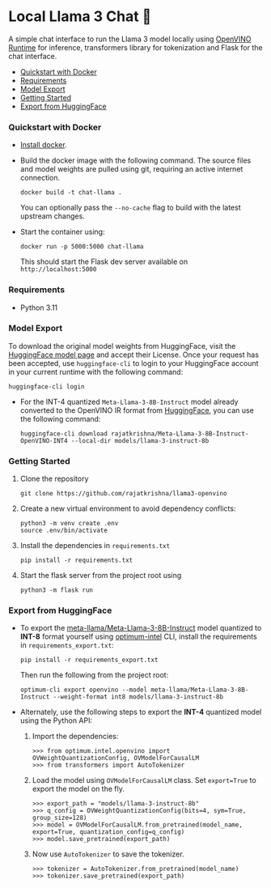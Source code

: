 # Local Llama 3 Chat 🦙

A simple chat interface to run the Llama 3 model locally using [OpenVINO Runtime](https://github.com/openvinotoolkit/openvino) for inference, transformers library for tokenization and Flask for the chat interface. 

- [Quickstart with Docker](#quickstart-with-docker)
- [Requirements](#requirements)
- [Model Export](#model-export)
- [Getting Started](#getting-started)
- [Export from HuggingFace](#export-from-huggingface)

### Quickstart with Docker

- [Install docker](https://docs.docker.com/engine/install/).

- Build the docker image with the following command. The source files and model weights are pulled using git, requiring an active internet connection.

    ```
    docker build -t chat-llama .
    ```

    You can optionally pass the `--no-cache` flag to build with the latest upstream changes. 

- Start the container using:

    ```
    docker run -p 5000:5000 chat-llama
    ```

    This should start the Flask dev server available on `http://localhost:5000`

### Requirements

- Python 3.11

### Model Export

To download the original model weights from HuggingFace, visit the [HuggingFace model page](https://huggingface.co/meta-llama/Meta-Llama-3-8B-Instruct) and accept their License. Once your request has been accepted, use `huggingface-cli` to login to your HuggingFace account in your current runtime with the following command:

```
huggingface-cli login
```

- For the INT-4 quantized `Meta-Llama-3-8B-Instruct` model already converted to the OpenVINO IR format from [HuggingFace](https://huggingface.co/rajatkrishna/Meta-Llama-3-8B-Instruct-OpenVINO-INT4), you can use the following command:

    ```
    huggingface-cli download rajatkrishna/Meta-Llama-3-8B-Instruct-OpenVINO-INT4 --local-dir models/llama-3-instruct-8b
    ```

### Getting Started

1. Clone the repository

    ```
    git clone https://github.com/rajatkrishna/llama3-openvino
    ```

2. Create a new virtual environment to avoid dependency conflicts:

    ```
    python3 -m venv create .env
    source .env/bin/activate
    ```

3. Install the dependencies in `requirements.txt`

    ```
    pip install -r requirements.txt
    ```

4. Start the flask server from the project root using

    ```
    python3 -m flask run
    ```

### Export from HuggingFace

- To export the [meta-llama/Meta-Llama-3-8B-Instruct](https://huggingface.co/meta-llama/Meta-Llama-3-8B-Instruct) model quantized to **INT-8** format yourself using [optimum-intel](https://github.com/huggingface/optimum-intel) CLI, install the requirements in `requirements_export.txt`:

    ```
    pip install -r requirements_export.txt
    ```

    Then run the following from the project root:

    ```
    optimum-cli export openvino --model meta-llama/Meta-Llama-3-8B-Instruct --weight-format int8 models/llama-3-instruct-8b
    ```

- Alternately, use the following steps to export the **INT-4** quantized model using the Python API:

    1. Import the dependencies:

        ```
        >>> from optimum.intel.openvino import OVWeightQuantizationConfig, OVModelForCausalLM
        >>> from transformers import AutoTokenizer
        ```

    2. Load the model using `OVModelForCausalLM` class. Set `export=True` to export the model on the fly. 

        ```
        >>> export_path = "models/llama-3-instruct-8b"
        >>> q_config = OVWeightQuantizationConfig(bits=4, sym=True, group_size=128)
        >>> model = OVModelForCausalLM.from_pretrained(model_name, export=True, quantization_config=q_config)
        >>> model.save_pretrained(export_path)
        ```

    3. Now use `AutoTokenizer` to save the tokenizer.

        ```
        >>> tokenizer = AutoTokenizer.from_pretrained(model_name)
        >>> tokenizer.save_pretrained(export_path)
        ```
